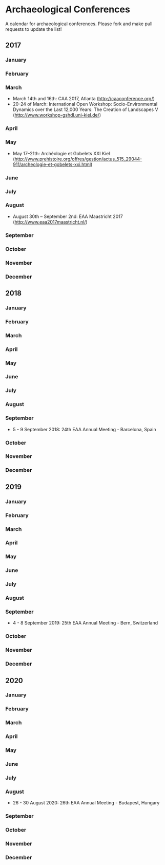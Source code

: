 # Archaeological Conferences
A calendar for archaeological conferences. Please fork and make pull requests to update the list!

## 2017
### January
### February
### March
* March 14th and 16th: CAA 2017, Atlanta (http://caaconference.org/)
* 20-24 of March: International Open Workshop: Socio-Environmental Dynamics over the Last 12,000 Years: The Creation of Landscapes V (http://www.workshop-gshdl.uni-kiel.de/)

### April
### May
* May 17–21th: Archéologie et Gobelets XXI Kiel (http://www.prehistoire.org/offres/gestion/actus_515_29044-911/archeologie-et-gobelets-xxi.html)

### June
### July
### August
* August 30th – September 2nd: EAA Maastricht 2017 (http://www.eaa2017maastricht.nl/)

### September
### October
### November
### December

## 2018
### January
### February
### March
### April
### May
### June
### July
### August
### September
* 5 - 9 September 2018: 24th EAA Annual Meeting - Barcelona, Spain

### October
### November
### December

## 2019
### January
### February
### March
### April
### May
### June
### July
### August
### September
* 4 - 8 September 2019: 25th EAA Annual Meeting - Bern, Switzerland
### October
### November
### December

## 2020
### January
### February
### March
### April
### May
### June
### July
### August
* 26 - 30 August 2020: 26th EAA Annual Meeting - Budapest, Hungary

### September
### October
### November
### December
